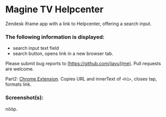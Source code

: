 # Magine TV Helpcenter

Zendesk iframe app with a link to Helpcenter, offering a search input.

### The following information is displayed:

* search input text field
* search button, opens link in a new browser tab.

Please submit bug reports to [https://github.com/jiavu](me). Pull requests are welcome.

Part2: [Chrome Extension](https://github.com/jiavu/My-first-Chrome-Extension). Copies URL and innerText of <code>&lt;h1&gt;</code>, closes tap, formats link.

### Screenshot(s):
nööp.
